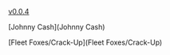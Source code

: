 [v0.0.4](https://github.com/littleflute/m55/edit/master/README.md)

[Johnny Cash](Johnny Cash)

[Fleet Foxes/Crack-Up](Fleet Foxes/Crack-Up)

